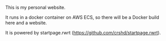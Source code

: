 This is my personal website.

It runs in a docker container on AWS ECS, so there will be a Docker build here and a website.

It is powered by startpage.rwrt (https://github.com/crshd/startpage.rwrt).
